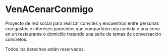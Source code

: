 # VenACenarConmigo
Proyecto de red social para realizar convites y encuentros entre personas con gustos e intereses parecidos
que compartirán una comida o una cena en un restaurante o domicilio tratando una serie de temas de conversación concretos.

Todos los derechos están reservados.
